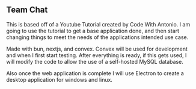 ## Team Chat

This is based off of a Youtube Tutorial created by Code With Antonio. I am going to use the tutorial to get a base application done, and then start changing things to meet the needs of the applications intended use case.

Made with bun, nextjs, and convex. Convex will be used for development and when I first start testing. After everything is ready, if this gets used, I will modify the code to allow the use of a self-hosted MySQL database.

Also once the web application is complete I will use Electron to create a desktop application for windows and linux.
